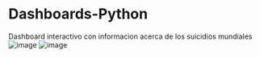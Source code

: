 # Dashboards-Python
Dashboard interactivo con informacion acerca de los suicidios mundiales 
![image](https://github.com/dariog721/Dashboards-Python/assets/88020721/d581879f-4ba5-47b5-8885-508db05a2a6f)
![image](https://github.com/dariog721/Dashboards-Python/assets/88020721/2c19d906-beca-40a8-b928-28a4e9ee5c28)
